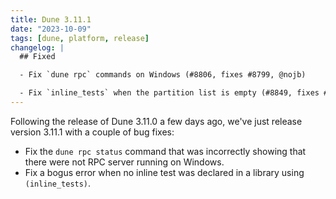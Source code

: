 ```yaml
---
title: Dune 3.11.1
date: "2023-10-09"
tags: [dune, platform, release]
changelog: |
  ## Fixed

  - Fix `dune rpc` commands on Windows (#8806, fixes #8799, @nojb)

  - Fix `inline_tests` when the partition list is empty (#8849, fixes #8848, @hhugo)
---
```


Following the release of Dune 3.11.0 a few days ago, we've just release version
3.11.1 with a couple of bug fixes:

- Fix the `dune rpc status` command that was incorrectly showing that there were
  not RPC server running on Windows.
- Fix a bogus error when no inline test was declared in a library using
  `(inline_tests)`.
